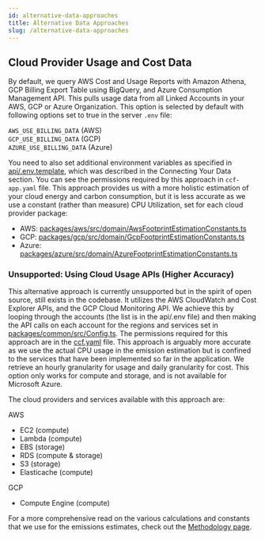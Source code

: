 ```yaml
---
id: alternative-data-approaches
title: Alternative Data Approaches
slug: /alternative-data-approaches
---
```


## Cloud Provider Usage and Cost Data

By default, we query AWS Cost and Usage Reports with Amazon Athena, GCP Billing Export Table using BigQuery, and Azure Consumption Management API. This pulls usage data from all Linked Accounts in your AWS, GCP or Azure Organization. This option is selected by default with following options set to true in the server `.env` file:

`AWS_USE_BILLING_DATA` (AWS)  
`GCP_USE_BILLING_DATA` (GCP)  
`AZURE_USE_BILLING_DATA` (Azure)

You need to also set additional environment variables as specified in [api/.env.template](https://github.com/cloud-carbon-footprint/cloud-carbon-footprint/blob/trunk/packages/api/.env.template), which was described in the Connecting Your Data section. You can see the permissions required by this approach in `ccf-app.yaml` file. This approach provides us with a more holistic estimation of your cloud energy and carbon consumption, but it is less accurate as we use a constant (rather than measure) CPU Utilization, set for each cloud provider package:
- AWS: [packages/aws/src/domain/AwsFootprintEstimationConstants.ts](https://github.com/cloud-carbon-footprint/cloud-carbon-footprint/blob/trunk/packages/aws/src/domain/AwsFootprintEstimationConstants.ts)
- GCP: [packages/gcp/src/domain/GcpFootprintEstimationConstants.ts](https://github.com/cloud-carbon-footprint/cloud-carbon-footprint/blob/trunk/packages/gcp/src/domain/GcpFootprintEstimationConstants.ts)
- Azure: [packages/azure/src/domain/AzureFootprintEstimationConstants.ts](https://github.com/cloud-carbon-footprint/cloud-carbon-footprint/blob/trunk/packages/azure/src/domain/AzureFootprintEstimationConstants.ts)

### Unsupported: Using Cloud Usage APIs (Higher Accuracy)

This alternative approach is currently unsupported but in the spirit of open source, still exists in the codebase. It utilizes the AWS CloudWatch and Cost Explorer APIs, and the GCP Cloud Monitoring API. We achieve this by looping through the accounts (the list is in the api/.env file) and then making the API calls on each account for the regions and services set in [packages/common/src/Config.ts](https://github.com/cloud-carbon-footprint/cloud-carbon-footprint/blob/trunk/packages/common/src/Config.ts). The permissions required for this approach are in the [ccf.yaml](https://github.com/cloud-carbon-footprint/cloud-carbon-footprint/blob/trunk/cloudformation/ccf.yaml) file. This approach is arguably more accurate as we use the actual CPU usage in the emission estimation but is confined to the services that have been implemented so far in the application. We retrieve an hourly granularity for usage and daily granularity for cost. This option only works for compute and storage, and is not available for Microsoft Azure.

The cloud providers and services available with this approach are:

AWS
- EC2 (compute)
- Lambda (compute)
- EBS (storage)
- RDS (compute & storage)
- S3 (storage)
- Elasticache (compute)

GCP
- Compute Engine (compute)


For a more comprehensive read on the various calculations and constants that we use for the emissions estimates, check out the [Methodology page](./Methodology.md).
